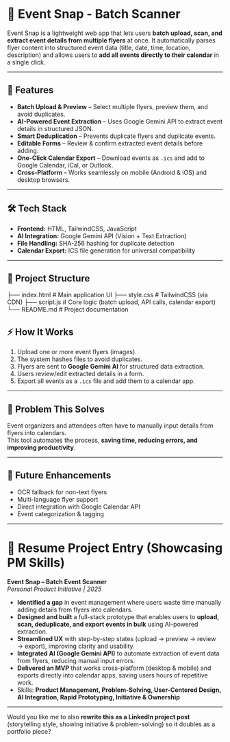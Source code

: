 # 📸 Event Snap - Batch Scanner  

Event Snap is a lightweight web app that lets users **batch upload, scan, and extract event details from multiple flyers** at once. It automatically parses flyer content into structured event data (title, date, time, location, description) and allows users to **add all events directly to their calendar** in a single click.  

---

## 🚀 Features  
- **Batch Upload & Preview** – Select multiple flyers, preview them, and avoid duplicates.  
- **AI-Powered Event Extraction** – Uses Google Gemini API to extract event details in structured JSON.  
- **Smart Deduplication** – Prevents duplicate flyers and duplicate events.  
- **Editable Forms** – Review & confirm extracted event details before adding.  
- **One-Click Calendar Export** – Download events as `.ics` and add to Google Calendar, iCal, or Outlook.  
- **Cross-Platform** – Works seamlessly on mobile (Android & iOS) and desktop browsers.  

---

## 🛠️ Tech Stack  
- **Frontend:** HTML, TailwindCSS, JavaScript  
- **AI Integration:** Google Gemini API (Vision + Text Extraction)  
- **File Handling:** SHA-256 hashing for duplicate detection  
- **Calendar Export:** ICS file generation for universal compatibility  

---

## 📂 Project Structure  
├── index.html # Main application UI
├── style.css # TailwindCSS (via CDN)
├── script.js # Core logic (batch upload, API calls, calendar export)
└── README.md # Project documentation

## ⚡ How It Works  
1. Upload one or more event flyers (images).  
2. The system hashes files to avoid duplicates.  
3. Flyers are sent to **Google Gemini AI** for structured data extraction.  
4. Users review/edit extracted details in a form.  
5. Export all events as a `.ics` file and add them to a calendar app.  

---

## 🎯 Problem This Solves  
Event organizers and attendees often have to manually input details from flyers into calendars.  
This tool automates the process, **saving time, reducing errors, and improving productivity**.  

---

## 🚧 Future Enhancements  
- OCR fallback for non-text flyers  
- Multi-language flyer support  
- Direct integration with Google Calendar API  
- Event categorization & tagging  


---

# 📌 Resume Project Entry (Showcasing PM Skills)

**Event Snap – Batch Event Scanner**  
*Personal Product Initiative | 2025*  
- **Identified a gap** in event management where users waste time manually adding details from flyers into calendars.  
- **Designed and built** a full-stack prototype that enables users to **upload, scan, deduplicate, and export events in bulk** using AI-powered extraction.  
- **Streamlined UX** with step-by-step states (upload → preview → review → export), improving clarity and usability.  
- **Integrated AI (Google Gemini API)** to automate extraction of event data from flyers, reducing manual input errors.  
- **Delivered an MVP** that works cross-platform (desktop & mobile) and exports directly into calendar apps, saving users hours of repetitive work.  
- Skills: **Product Management, Problem-Solving, User-Centered Design, AI Integration, Rapid Prototyping, Initiative & Ownership**  

---

Would you like me to also **rewrite this as a LinkedIn project post** (storytelling style, showing initiative & problem-solving) so it doubles as a portfolio piece?

